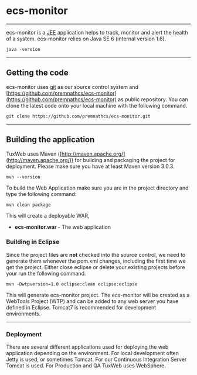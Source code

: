 # ecs-monitor #
****
ecs-monitor is a [JEE](http://en.wikipedia.org/wiki/Java_EE) application helps to track, monitor and alert the health of a system. ecs-monitor relies on Java SE 6 (internal version 1.6). 

	java -version 

***
## Getting the code ##
ecs-monitor uses [git](http://git-scm.com/) as our source control system and [https://github.com/premnathcs/ecs-monitor](https://github.com/premnathcs/ecs-monitor) as public repository. You can clone the latest code onto your local machine with the following command.

	git clone https://github.com/premnathcs/ecs-monitor.git
***

## Building the application ##
TuxWeb uses Maven ([http://maven.apache.org/](http://maven.apache.org/)) for building and packaging the project for deployment.  Please make sure you have at least Maven version 3.0.3.

	mvn --version

To build the Web Application make sure you are in the project directory and type the following command:

	mvn clean package
	
This will create a deployable WAR,

* **ecs-monitor.war**   - The web application

### <a id="build-in-eclipse-id"></a>Building in Eclipse
Since the project files are **not** checked into the source control, we need to generate them whenever the pom.xml changes, including the first time we get the project.  Either close eclipse or delete your existing projects before your run the following command.

	mvn -Dwtpversion=1.0 eclipse:clean eclipse:eclipse 

This will generate ecs-monitor project.  The ecs-monitor will be created as a WebTools Project (WTP) and can be added to any web server you have defined in Eclipse.  Tomcat7 is recommended for development environments.

****
### Deployment ###

There are several different applications used for deploying the web application depending on the environment.  For local development often Jetty is used, or sometimes Tomcat.  For our Continuous Integration Server Tomcat is used.  For Production and QA TuxWeb uses WebSphere.

